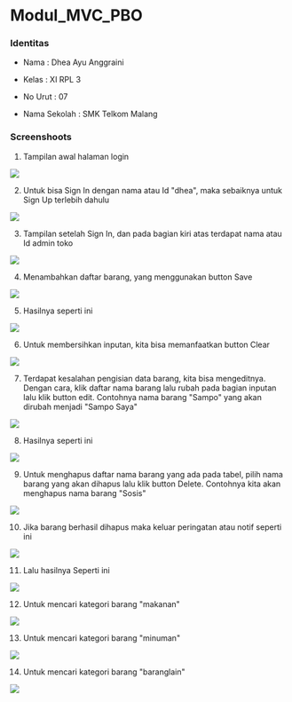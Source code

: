 # Modul_MVC_PBO

### Identitas 

- Nama  : Dhea Ayu Anggraini

- Kelas : XI RPL 3

- No Urut : 07

- Nama Sekolah  : SMK Telkom Malang

### Screenshoots

1. Tampilan awal halaman login

<img src="https://github.com/Dheaayuang/Modul_MVC_PBO/blob/master/1.PNG">

2. Untuk bisa Sign In dengan nama atau Id "dhea", maka sebaiknya untuk Sign Up terlebih dahulu

<img src="https://github.com/Dheaayuang/Modul_MVC_PBO/blob/master/2.PNG">

3. Tampilan setelah Sign In, dan pada bagian kiri atas terdapat nama atau Id admin toko

<img src="https://github.com/Dheaayuang/Modul_MVC_PBO/blob/master/3.PNG">

4. Menambahkan daftar barang, yang menggunakan button Save

<img src="https://github.com/Dheaayuang/Modul_MVC_PBO/blob/master/4.PNG">

5. Hasilnya seperti ini

<img src="https://github.com/Dheaayuang/Modul_MVC_PBO/blob/master/5.PNG">

6. Untuk membersihkan inputan, kita bisa memanfaatkan button Clear

<img src="https://github.com/Dheaayuang/Modul_MVC_PBO/blob/master/6.PNG">

7. Terdapat kesalahan pengisian data barang, kita bisa mengeditnya. Dengan cara, klik daftar nama barang lalu rubah pada 
bagian inputan lalu klik button edit. Contohnya nama barang "Sampo" yang akan dirubah menjadi "Sampo Saya"

<img src="https://github.com/Dheaayuang/Modul_MVC_PBO/blob/master/7.PNG">

8. Hasilnya seperti ini

<img src="https://github.com/Dheaayuang/Modul_MVC_PBO/blob/master/8.PNG">

9. Untuk menghapus daftar nama barang yang ada pada tabel, pilih nama barang yang akan dihapus lalu klik button Delete.
Contohnya kita akan menghapus nama barang "Sosis"

<img src="https://github.com/Dheaayuang/Modul_MVC_PBO/blob/master/9.PNG">

10. Jika barang berhasil dihapus maka keluar peringatan atau notif seperti ini

<img src="https://github.com/Dheaayuang/Modul_MVC_PBO/blob/master/10.PNG">

11. Lalu hasilnya Seperti ini

<img src="https://github.com/Dheaayuang/Modul_MVC_PBO/blob/master/11.PNG">

12. Untuk mencari kategori barang "makanan"

<img src="https://github.com/Dheaayuang/Modul_MVC_PBO/blob/master/12.PNG">

13. Untuk mencari kategori barang "minuman"

<img src="https://github.com/Dheaayuang/Modul_MVC_PBO/blob/master/13.PNG">

14. Untuk mencari kategori barang "baranglain"

<img src="https://github.com/Dheaayuang/Modul_MVC_PBO/blob/master/14.PNG">
